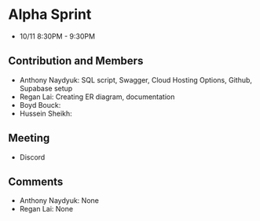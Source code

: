 # Alpha Sprint
- 10/11 8:30PM - 9:30PM

## Contribution and Members
- Anthony Naydyuk: SQL script, Swagger, Cloud Hosting Options, Github, Supabase setup
- Regan Lai: Creating ER diagram, documentation
- Boyd Bouck:
- Hussein Sheikh:

## Meeting
- Discord 

## Comments
- Anthony Naydyuk: None
- Regan Lai: None

